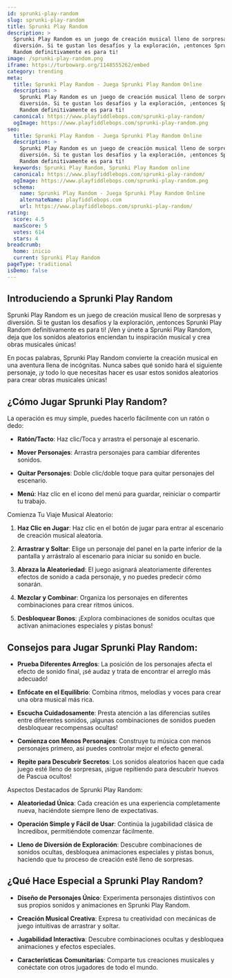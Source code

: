 ```yaml
---
id: sprunki-play-random
slug: sprunki-play-random
title: Sprunki Play Random
description: >
  Sprunki Play Random es un juego de creación musical lleno de sorpresas y
  diversión. Si te gustan los desafíos y la exploración, ¡entonces Sprunki Play
  Random definitivamente es para ti!
image: /sprunki-play-random.png
iframe: https://turbowarp.org/1148555262/embed
category: trending
meta:
  title: Sprunki Play Random - Juega Sprunki Play Random Online
  description: >
    Sprunki Play Random es un juego de creación musical lleno de sorpresas y
    diversión. Si te gustan los desafíos y la exploración, ¡entonces Sprunki Play
    Random definitivamente es para ti!
  canonical: https://www.playfiddlebops.com/sprunki-play-random/
  ogImage: https://www.playfiddlebops.com/sprunki-play-random.png
seo:
  title: Sprunki Play Random - Juega Sprunki Play Random Online
  description: >
    Sprunki Play Random es un juego de creación musical lleno de sorpresas y
    diversión. Si te gustan los desafíos y la exploración, ¡entonces Sprunki Play
    Random definitivamente es para ti!
  keywords: Sprunki Play Random, Sprunki Play Random online
  canonical: https://www.playfiddlebops.com/sprunki-play-random/
  ogImage: https://www.playfiddlebops.com/sprunki-play-random.png
  schema:
    name: Sprunki Play Random - Juega Sprunki Play Random Online
    alternateName: playfiddlebops.com
    url: https://www.playfiddlebops.com/sprunki-play-random/
rating:
  score: 4.5
  maxScore: 5
  votes: 614
  stars: 4
breadcrumb:
  home: inicio
  current: Sprunki Play Random
pageType: traditional
isDemo: false
---
```


## Introduciendo a Sprunki Play Random

Sprunki Play Random es un juego de creación musical lleno de sorpresas y diversión. Si te gustan los desafíos y la exploración, ¡entonces Sprunki Play Random definitivamente es para ti! ¡Ven y únete a Sprunki Play Random, deja que los sonidos aleatorios enciendan tu inspiración musical y crea obras musicales únicas!

En pocas palabras, Sprunki Play Random convierte la creación musical en una aventura llena de incógnitas. Nunca sabes qué sonido hará el siguiente personaje, ¡y todo lo que necesitas hacer es usar estos sonidos aleatorios para crear obras musicales únicas!

## ¿Cómo Jugar Sprunki Play Random?

La operación es muy simple, puedes hacerlo fácilmente con un ratón o dedo:

- **Ratón/Tacto**: Haz clic/Toca y arrastra el personaje al escenario.

- **Mover Personajes**: Arrastra personajes para cambiar diferentes sonidos.

- **Quitar Personajes**: Doble clic/doble toque para quitar personajes del escenario.

- **Menú**: Haz clic en el icono del menú para guardar, reiniciar o compartir tu trabajo.

Comienza Tu Viaje Musical Aleatorio:

1. **Haz Clic en Jugar**: Haz clic en el botón de jugar para entrar al escenario de creación musical aleatoria.

1. **Arrastrar y Soltar**: Elige un personaje del panel en la parte inferior de la pantalla y arrástralo al escenario para iniciar su sonido en bucle.

1. **Abraza la Aleatoriedad**: El juego asignará aleatoriamente diferentes efectos de sonido a cada personaje, y no puedes predecir cómo sonarán.

1. **Mezclar y Combinar**: Organiza los personajes en diferentes combinaciones para crear ritmos únicos.

1. **Desbloquear Bonos**: ¡Explora combinaciones de sonidos ocultas que activan animaciones especiales y pistas bonus!

## Consejos para Jugar Sprunki Play Random:

- **Prueba Diferentes Arreglos**: La posición de los personajes afecta el efecto de sonido final, ¡sé audaz y trata de encontrar el arreglo más adecuado!

- **Enfócate en el Equilibrio**: Combina ritmos, melodías y voces para crear una obra musical más rica.

- **Escucha Cuidadosamente**: Presta atención a las diferencias sutiles entre diferentes sonidos, ¡algunas combinaciones de sonidos pueden desbloquear recompensas ocultas!

- **Comienza con Menos Personajes**: Construye tu música con menos personajes primero, así puedes controlar mejor el efecto general.

- **Repite para Descubrir Secretos**: Los sonidos aleatorios hacen que cada juego esté lleno de sorpresas, ¡sigue repitiendo para descubrir huevos de Pascua ocultos!

Aspectos Destacados de Sprunki Play Random:

- **Aleatoriedad Única**: Cada creación es una experiencia completamente nueva, haciéndote siempre lleno de expectativas.

- **Operación Simple y Fácil de Usar**: Continúa la jugabilidad clásica de Incredibox, permitiéndote comenzar fácilmente.

- **Lleno de Diversión de Exploración**: Descubre combinaciones de sonidos ocultas, desbloquea animaciones especiales y pistas bonus, haciendo que tu proceso de creación esté lleno de sorpresas.

## ¿Qué Hace Especial a Sprunki Play Random?

- **Diseño de Personajes Único**: Experimenta personajes distintivos con sus propios sonidos y animaciones en Sprunki Play Random.

- **Creación Musical Creativa**: Expresa tu creatividad con mecánicas de juego intuitivas de arrastrar y soltar.

- **Jugabilidad Interactiva**: Descubre combinaciones ocultas y desbloquea animaciones y efectos especiales.

- **Características Comunitarias**: Comparte tus creaciones musicales y conéctate con otros jugadores de todo el mundo.